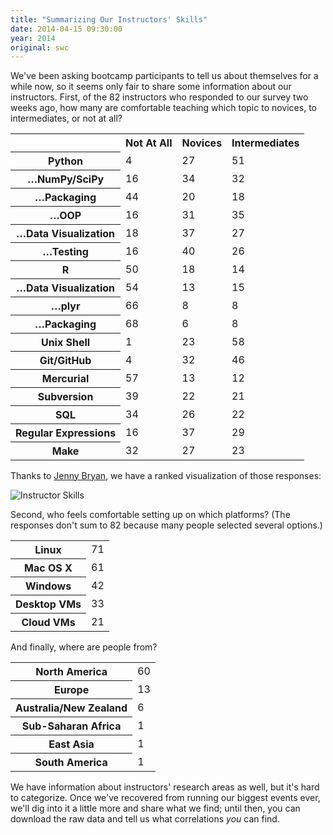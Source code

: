 ```yaml
---
title: "Summarizing Our Instructors' Skills"
date: 2014-04-15 09:30:00
year: 2014
original: swc
---
```

<p>
  We've been asking bootcamp participants to tell us about themselves for a while now,
  so it seems only fair to share some information about our instructors.
  First,
  of the 82 instructors who responded to our survey two weeks ago,
  how many are comfortable teaching which topic to novices,
  to intermediates,
  or not at all?
</p>
<table class="table table-striped">
  <tr><th></th><th>Not At All</th><th>Novices</th><th>Intermediates</th></tr>
  <tr><th>Python</th><td>4</td><td>27</td><td>51</td></tr>
  <tr><th>…NumPy/SciPy</th><td>16</td><td>34</td><td>32</td></tr>
  <tr><th>…Packaging</th><td>44</td><td>20</td><td>18</td></tr>
  <tr><th>…OOP</th><td>16</td><td>31</td><td>35</td></tr>
  <tr><th>…Data Visualization</th><td>18</td><td>37</td><td>27</td></tr>
  <tr><th>…Testing</th><td>16</td><td>40</td><td>26</td></tr>
  <tr><th>R</th><td>50</td><td>18</td><td>14</td></tr>
  <tr><th>…Data Visualization</th><td>54</td><td>13</td><td>15</td></tr>
  <tr><th>…plyr</th><td>66</td><td>8</td><td>8</td></tr>
  <tr><th>…Packaging</th><td>68</td><td>6</td><td>8</td></tr>
  <tr><th>Unix Shell</th><td>1</td><td>23</td><td>58</td></tr>
  <tr><th>Git/GitHub</th><td>4</td><td>32</td><td>46</td></tr>
  <tr><th>Mercurial</th><td>57</td><td>13</td><td>12</td></tr>
  <tr><th>Subversion</th><td>39</td><td>22</td><td>21</td></tr>
  <tr><th>SQL</th><td>34</td><td>26</td><td>22</td></tr>
  <tr><th>Regular Expressions</th><td>16</td><td>37</td><td>29</td></tr>
  <tr><th>Make</th><td>32</td><td>27</td><td>23</td></tr>
</table>
<p>
  Thanks to <a href="http://www.stat.ubc.ca/~jenny/">Jenny Bryan</a>,
  we have a ranked visualization of those responses:
</p>
<p>
  <img src="{{'/files/2014/04/instructor-survey-visualized-2014-04-04.png' | relative_url}}" alt="Instructor Skills" />
</p>
<p>
  Second,
  who feels comfortable setting up on which platforms?
  (The responses don't sum to 82 because many people selected several options.)
</p>
<table class="table table-striped">
  <tr><th>Linux</th><td>71</td></tr>
  <tr><th>Mac OS X</th><td>61</td></tr>
  <tr><th>Windows</th><td>42</td></tr>
  <tr><th>Desktop VMs</th><td>33</td></tr>
  <tr><th>Cloud VMs</th><td>21</td></tr>
</table>
<p>
  And finally,
  where are people from?
</p>
<table class="table table-striped">
  <tr><th>North America</th><td>60</td></tr>
  <tr><th>Europe</th><td>13</td></tr>
  <tr><th>Australia/New Zealand</th><td>6</td></tr>
  <tr><th>Sub-Saharan Africa</th><td>1</td></tr>
  <tr><th>East Asia</th><td>1</td></tr>
  <tr><th>South America</th><td>1</td></tr>
</table>
<p>
  We have information about instructors' research areas as well,
  but it's hard to categorize.
  Once we've recovered from running our biggest events ever,
  we'll dig into it a little more and share what we find;
  until then,
  you can download the raw data
  and tell us what correlations <em>you</em> can find.
</p>
